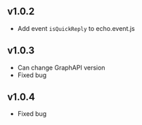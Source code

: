 ## v1.0.2
 - Add event `isQuickReply` to echo.event.js

## v1.0.3
 - Can change GraphAPI version
 - Fixed bug

## v1.0.4
 - Fixed bug